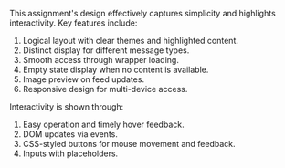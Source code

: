 This assignment's design effectively captures simplicity and highlights interactivity. Key features include:

1. Logical layout with clear themes and highlighted content.
2. Distinct display for different message types.
3. Smooth access through wrapper loading.
4. Empty state display when no content is available.
5. Image preview on feed updates.
6. Responsive design for multi-device access.

Interactivity is shown through:

1. Easy operation and timely hover feedback.
2. DOM updates via events.
3. CSS-styled buttons for mouse movement and feedback.
4. Inputs with placeholders.
